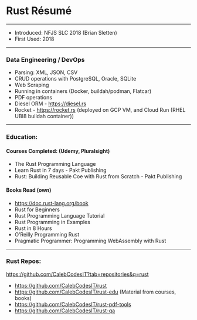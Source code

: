 # Rust Résumé 

---
- Introduced:	NFJS SLC 2018 (Brian Sletten)
- First Used: 	2018

---
### Data Engineering / DevOps
* Parsing: XML, JSON, CSV
* CRUD operations with PostgreSQL, Oracle, SQLite 
* Web Scraping
* Running in containers (Docker, buildah/podman, Flatcar)
* PDF operations
* Diesel ORM - https://diesel.rs
* Rocket - https://rocket.rs (deployed on GCP VM, and Cloud Run (RHEL UBI8 buildah container))

---
### Education:

#### Courses Completed: (Udemy, Pluralsight)
- The Rust Programming Language
- Learn Rust in 7 days - Pakt Publishing
- Rust: Building Reusable Coe with Rust from Scratch - Pakt Publishing


#### Books Read (own)
- https://doc.rust-lang.org/book
- Rust for Beginners
- Rust Programming Language Tutorial
- Rust Programming in Examples
- Rust in 8 Hours
- O’Reilly Programming Rust
- Pragmatic Programmer: Programming WebAssembly with Rust

---
### Rust Repos:

https://github.com/CalebCodesIT?tab=repositories&q=rust
* https://github.com/CalebCodesIT/rust
* https://github.com/CalebCodesIT/rust-edu  (Material from courses, books)
* https://github.com/CalebCodesIT/rust-pdf-tools
* https://github.com/CalebCodesIT/rust-qa
